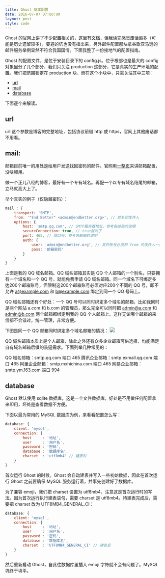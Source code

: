 ```yaml
---
title: Ghost 基本配置
date: 2016-07-07 07:00:00
layout: post
style: code
---
```


Ghost 的官网上讲了不少配置相关的，这里有[文档](http://support.ghost.org/config/)，但我读完感觉废话偏多（可能是历史遗留较多），要避的坑也没有指出来，另外邮件配置那块拿谷歌亚马逊的邮件服务举例显然不符合我国国情。下面我整了一份接地气的配置指南。

Ghost 的配置文件，是位于安装目录下的 config.js。位于根部也是最大的 config 对象里分了几个部分，我们只关注 production 这部分，它是真实的生产环境的配置。我们把范围锁定在 production 块，而在这个小块中，只需关注其中三项：

- [url](#url)
- [mail](#mail)
- [database](#database)

下面逐个来解读。

## url

url 这个参数是博客的完整地址，包括协议前缀 http 或 https，官网上其他废话都不用看。

## mail:

邮箱目前唯一的用处是给用户发送找回密码的邮件。官网用[一整页](https://endbetter.org/)来讲邮箱配置，没啥卵用。

做一个正儿八经的博客，最好有一个专有域名。再配一个以专有域名结尾的邮箱，立马就高大上了。

举个真实的例子（仅隐藏密码）：

```javascript
mail : {  
    transport: 'SMTP',
    from: '"End Better" <admin@endbetter.org>', // 姓名和发件人
    options: {
        host: 'smtp.qq.com', // SMTP服务器地址，参考各邮箱的说明
        secureConnection: true, // true就对了
        port: 465, // 端口号，参考各邮箱的说明
        auth: {
            user: 'admin@endbetter.org', // 发件账号必须和 from 的发件人一致
            pass: '邮箱密码'
        }
    }
}
```

上面是我的 QQ 域名邮箱。QQ 域名邮箱其实是 QQ 个人邮箱的一个别名，只要拥有一个域名和一个 QQ 号，就能免费申请 QQ 域名邮箱。同一个域名下可绑定多达200个邮箱账号，但限制这200个邮箱账号必须对应200个不同的 QQ 号，即不允许 a@example.com 和 b@example.com 绑定到同一个 QQ 号码上。

QQ 域名邮箱还有个好处：一个 QQ 号可以同时绑定多个域名的邮箱，比如我同时是两个网站 a.com 和 b.com 的管理员，那么完全可以同时把 admin@a.com 和 admin@b.com 两个邮箱都绑定到我的 QQ 个人邮箱上。这样无论哪个邮箱的来信都不会错过，统一管理，非常方便。 

下图是同一个 QQ 邮箱同时绑定多个域名邮箱的情况：
![](/img/2016/ghost-basic-config_domain-mailbox.png)

QQ 域名邮箱本质上是个人邮箱，除此之外还有众多企业邮箱可供选择，均能满足自有域名邮箱后缀的装逼需求。下面列举几种常见的：

QQ 域名邮箱：smtp.qq.com 端口 465
腾讯企业邮箱：smtp.exmail.qq.com 端口 465
阿里企业邮箱：smtp.mxhichina.com 端口 465
网易企业邮箱：smtp.ym.163.com  端口 994

## database

Ghost 默认使用 sqlite 数据库，这是一个文件数据库，好处是不用做任何配置拿来即用，坏处是查看数据不方便。

下面以最为常用的 MySQL 数据库为例，来看看配置怎么写：

```javascript
database: {
    client: 'mysql',
    connection: {
        host     : '地址',
        user     : '用户名',
        password : '密码',
        database : '数据库名',
        charset  : 'utf8mb4' // 建表时
    }
}
```

首次运行 Ghost 的时候，Ghost 会自动建表并写入一些初始数据，因此在首次运行 Ghost 之前要确保 MySQL 服务运行着，并事先创建好了数据库。

为了兼容 emoji，我们把 charset 设置为 utf8mb4，注意这是首次运行时的写法。因为首次运行执行建表语句，需要 charset 是 utf8mb4。待建表完成后，需要把 charset 改为 UTF8MB4_GENERAL_CI：

```javascript
database: {
    client: 'mysql',
    connection: {
        host     : '地址',
        user     : '用户名',
        password : '密码',
        database : '数据库名',
        charset  : 'UTF8MB4_GENERAL_CI' // 建表后
    }
}
```

然后重新启动 Ghost，自此往数据库里插入 emoji 字符就不会有问题了。MySQL 坑终于填平。
